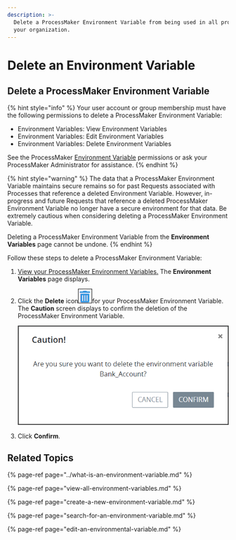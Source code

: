 ```yaml
---
description: >-
  Delete a ProcessMaker Environment Variable from being used in all processes in
  your organization.
---
```


# Delete an Environment Variable

## Delete a ProcessMaker Environment Variable

{% hint style="info" %}
Your user account or group membership must have the following permissions to delete a ProcessMaker Environment Variable:

* Environment Variables: View Environment Variables
* Environment Variables: Edit Environment Variables
* Environment Variables: Delete Environment Variables

See the ProcessMaker [Environment Variable](../../../processmaker-administration/permission-descriptions-for-users-and-groups.md#environment-variables) permissions or ask your ProcessMaker Administrator for assistance.
{% endhint %}

{% hint style="warning" %}
The data that a ProcessMaker Environment Variable maintains secure remains so for past Requests associated with Processes that reference a deleted Environment Variable. However, in-progress and future Requests that reference a deleted ProcessMaker Environment Variable no longer have a secure environment for that data. Be extremely cautious when considering deleting a ProcessMaker Environment Variable.

Deleting a ProcessMaker Environment Variable from the **Environment Variables** page cannot be undone.
{% endhint %}

Follow these steps to delete a ProcessMaker Environment Variable:

1. [View your ProcessMaker Environment Variables.](view-all-environment-variables.md) The **Environment Variables** page displays.
2. Click the **Delete** icon![](../../../.gitbook/assets/trash-icon-process-modeler-processes.png)for your ProcessMaker Environment Variable. The **Caution** screen displays to confirm the deletion of the ProcessMaker Environment Variable.

   ![](../../../.gitbook/assets/caution-environment-variable-removal-screen-processes.png)

3. Click **Confirm**.

## Related Topics

{% page-ref page="../what-is-an-environment-variable.md" %}

{% page-ref page="view-all-environment-variables.md" %}

{% page-ref page="create-a-new-environment-variable.md" %}

{% page-ref page="search-for-an-environment-variable.md" %}

{% page-ref page="edit-an-environmental-variable.md" %}

